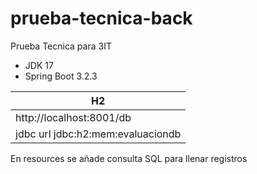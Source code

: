 # prueba-tecnica-back
Prueba Tecnica para 3IT

<!-- TOC -->
* JDK 17
* Spring Boot  3.2.3
<!-- TOC -->


| H2 |
|----|
| http://localhost:8001/db   |
| jdbc url jdbc:h2:mem:evaluaciondb   |

En resources se añade consulta SQL para llenar registros



